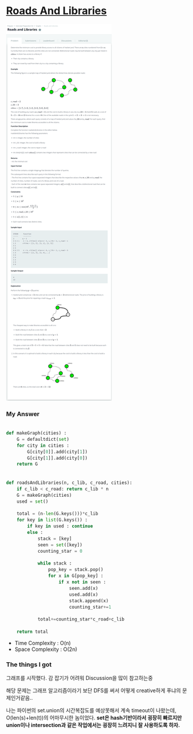 # [Roads And Libraries](https://www.hackerrank.com/challenges/torque-and-development/problem)

![image](Problem.png)



### My Answer

```python

def makeGraph(cities) : 
    G = defaultdict(set)
    for city in cities : 
        G[city[0]].add(city[1])
        G[city[1]].add(city[0])
    return G


def roadsAndLibraries(n, c_lib, c_road, cities):
    if c_lib < c_road: return c_lib * n
    G = makeGraph(cities)
    used = set()

    total = (n-len(G.keys()))*c_lib
    for key in list(G.keys()) : 
        if key in used : continue
        else : 
            stack = [key]
            seen = set([key])
            counting_star = 0

            while stack : 
                pop_key = stack.pop()
                for x in G[pop_key] : 
                    if x not in seen : 
                        seen.add(x)
                        used.add(x)
                        stack.append(x)
                        counting_star+=1

            total+=counting_star*c_road+c_lib

    return total
```

* Time Complexity : O(n)
* Space Complexity : O(2n)



### The things I got

그래프를 시작했다. 감 잡기가 어려워 Discussion을 많이 참고하는중  

해당 문제는 그래프 알고리즘이라기 보단 DFS를 써서 어떻게 creative하게 푸냐의 문제인거같음..  

나는 파이썬의 set.union의 시간복잡도를 예상못해서 계속 timeout이 나왔는데, O(len(s)+len(t))의 어마무시한 놈이었다. **set은 hash기반이라서 굉장히 빠르지만 union이나 intersection과 같은 작업에서는 굉장히 느려지니 잘 사용하도록 하자.**  

